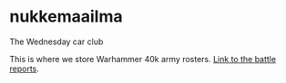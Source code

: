# nukkemaailma
The Wednesday car club

This is where we store Warhammer 40k army rosters.
[Link to the battle reports](https://www.google.com "Nukkemaailma Medium").
